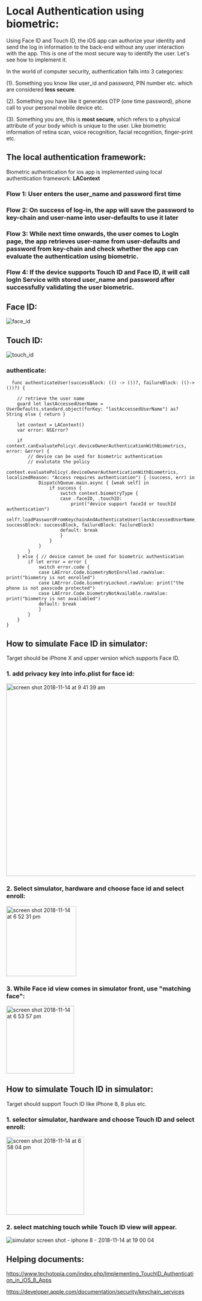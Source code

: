# Local Authentication using biometric:

Using Face ID and Touch ID, the iOS app can authorize your identity and send the log in information to the back-end without 
any user interaction with the app. This is one of the most secure way to identify the user. Let's see how to implement it.

In the world of computer security, authentication falls into 3 categories:

(1). Something you know like user_id and password, PIN number etc. which are considered <b>less secure</b>. 

(2). Something you have like it generates OTP (one time password), phone call to your personal mobile device etc.

(3). Something you are, this is <b>most secure</b>, which refers to a physical attribute of your body which is unique to the user. Like biometric information of retina scan, voice recognition, facial recognition, finger-print etc. 


## The local authentication framework:

Biometric authentication for ios app is implemented using local authentication framework: <b>LAContext</b>

### Flow 1: User enters the user_name and password first time

### Flow 2: On success of log-in, the app will save the password to key-chain and user-name into user-defaults to use it later

### Flow 3: While next time onwards, the user comes to LogIn page, the app retrieves user-name from user-defaults and password from key-chain and check whether the app can evaluate the authentication using biometric.

### Flow 4: If the device supports Touch ID and Face ID, it will call logIn Service with stored user_name and password after successfully validating the user biometric.

## Face ID:
![face_id](https://user-images.githubusercontent.com/10649284/48486603-02f69480-e842-11e8-8f39-cb773c40501e.gif)

## Touch ID:
![touch_id](https://user-images.githubusercontent.com/10649284/48487385-17d42780-e844-11e8-8b20-14a0b3936f7d.gif)

### authenticate:
      
      func authenticateUser(successBlock: (() -> ())?, failureBlock: (()->())?) {
        
        // retrieve the user name
        guard let lastAccessedUserName = UserDefaults.standard.object(forKey: "lastAccessedUserName") as? String else { return }
        
        let context = LAContext()
        var error: NSError?
        
        if context.canEvaluatePolicy(.deviceOwnerAuthenticationWithBiometrics, error: &error) {
            // device can be used for biometric authentication
            // evalutate the policy
            context.evaluatePolicy(.deviceOwnerAuthenticationWithBiometrics, localizedReason: "Access requires authentication") { (success, err) in
                DispatchQueue.main.async { [weak self] in
                    if success {
                        switch context.biometryType {
                        case .faceID, .touchID:
                            print("device support faceId or touchId authentication")
                            self?.loadPasswordFromKeychainAndAuthenticateUser(lastAccessedUserName, successBlock: successBlock, failureBlock: failureBlock)
                        default: break
                        }
                    }
                }
            }
        } else { // device cannot be used for biometric authentication
            if let error = error {
                switch error.code {
                case LAError.Code.biometryNotEnrolled.rawValue: print("biometry is not enrolled")
                case LAError.Code.biometryLockout.rawValue: print("the phone is not passcode protected")
                case LAError.Code.biometryNotAvailable.rawValue: print("biometry is not availabled")
                default: break
                }
            }
        }
    }


## How to simulate Face ID in simulator:

Target should be iPhone X and upper version which supports Face ID.

### 1. add privacy key into info.plist for face id:

<img width="512" alt="screen shot 2018-11-14 at 9 41 39 am" src="https://user-images.githubusercontent.com/10649284/48486809-89ab7180-e842-11e8-9837-81e8d9d47393.png">

### 2. Select simulator, hardware and choose face id and select enroll: 

<img width="186" alt="screen shot 2018-11-14 at 6 52 31 pm" src="https://user-images.githubusercontent.com/10649284/48486889-b3fd2f00-e842-11e8-9546-5aa919ba8a8b.png">

### 3. While Face id view comes in simulator front, use "matching face":

<img width="180" alt="screen shot 2018-11-14 at 6 53 57 pm" src="https://user-images.githubusercontent.com/10649284/48486896-b6f81f80-e842-11e8-8d40-4acb99648f1d.png">


## How to simulate Touch ID in simulator:

Target should support Touch ID like iPhone 8, 8 plus etc.

### 1. selector simulator, hardware and choose Touch ID and select enroll:

<img width="207" alt="screen shot 2018-11-14 at 6 58 04 pm" src="https://user-images.githubusercontent.com/10649284/48487099-3c7bcf80-e843-11e8-806a-19d5de52b341.png">

### 2. select matching touch while Touch ID view will appear.

![simulator screen shot - iphone 8 - 2018-11-14 at 19 00 04](https://user-images.githubusercontent.com/10649284/48487119-46053780-e843-11e8-9cbb-bef7ca0e7df6.png)



## Helping documents:

https://www.techotopia.com/index.php/Implementing_TouchID_Authentication_in_iOS_8_Apps

https://developer.apple.com/documentation/security/keychain_services






